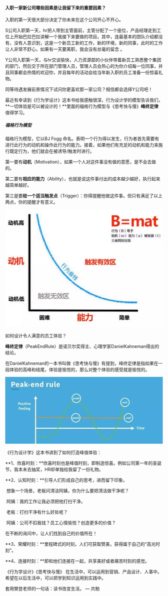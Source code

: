 #### 入职一家新公司哪些因素是让我留下来的重要因素？

‌入职的第一天很大部分决定了你未来在这个公司开心不开心。

S公司入职第一天，hr把人带到主管面前，主管分配了一个座位，产品经理走到工位上开始巴拉巴拉讲解一个我接下来要做的项目。其中，连最基本的团队介绍都没有，没有人意识到，这是一个新员工新的工作，新的环境，新的同事，此时的工作让人非常不舒心，如果有一天要离职，我会没有丝毫的留念 。

Y公司入职第一天，与hr交谈愉快，人力资源部的小伙伴带着新员工熟悉整个集团的部门，然后交于所在部门管理人员，管理人员会热心的为你介绍每一位同事，并且同事都会热情的欢迎你，并且每年的活动会给当年新入职的员工准备一份惊喜礼物。

同等待遇发展前景情况下试问你更喜欢那一家公司？相信都会选择Y公司吧！

最近有幸读到《行为学设计》这本书给我感触很深，行为设计学的模型告诉我们，**一切体验是可以被设计的！**里面的福格行为模型与《思考快与慢》**峰终定律**值得学习。

##### 福格行为模型

福格行为模型，它以BJ Fogg 命名。表明一个行为得以发生，行为者首先需要有进行此行为的动机和操作此行为的能力。接着，如果他们有充足的动机和能力来施行既定行为，他们就会在被诱导/触发时进行。

第一要有**动机**（Motivation），如果一个人对这件事没有做的意愿，是不会去做的。

第二要有**相应的能力**（Ability），也就是说这件事付出的成本越少越好，执行起来越简单越好。

第三是要**给一个适当触发点**（Trigger）：你得提醒他做这件事。但只有满足了以上两点，你的提醒才有意义。

![image-20201023102628886](.\image-20201023102628886.png)

如何设计令人满意的员工体验？

**峰终定律**（PeakEndRule）是诺贝尔奖得主、心理学家DanielKahneman得出的结论。

在DanielKahneman的一本书叫做《思考快与慢》有提到，峰终定律是指如果在一段体验的高峰和结尾，体验是愉悦的，那么对整个体验的感受就是愉悦的。

![image-20201023102643266](.\image-20201023102643266.png)

《行为设计学》这本书讲到了如何打造峰值体验：

**1、欣喜时刻：**欣喜时刻也是峰值时刻，即制造惊喜。例如公司第一年的圣诞节，我本未去抽奖，HR却单独给我留了一份礼物。

**2、认知时刻：**引导人们形成自己的思考，进而留下印象。

​		想象一个场景，老板问清洁阿姨，你为什么要把清洁做干净呢？

​		阿姨：我的工作让我必须把他打扫干净。

​		老板：打扫干净有什么好处呢？

​		阿姨：公司不扣我钱？员工心情愉悦？创造更多的价值？

在不断的询问中，让人们找到自己的价值所在！

**3、荣耀时刻：**里程碑式的时刻，人们可获取赞美，获得属于自己的“高光时刻”。

**4、连接时刻：**即和他们连接在一起，共享美好或者痛苦时刻的感觉。



《行为学设计》《思考快与慢》 在生活中，可以运用到营销、产品设计、人事中。希望在以后生活中，可以把学到知识运用到实践中。

套用樊登老师的一句话：读书改变生活。 — 共勉